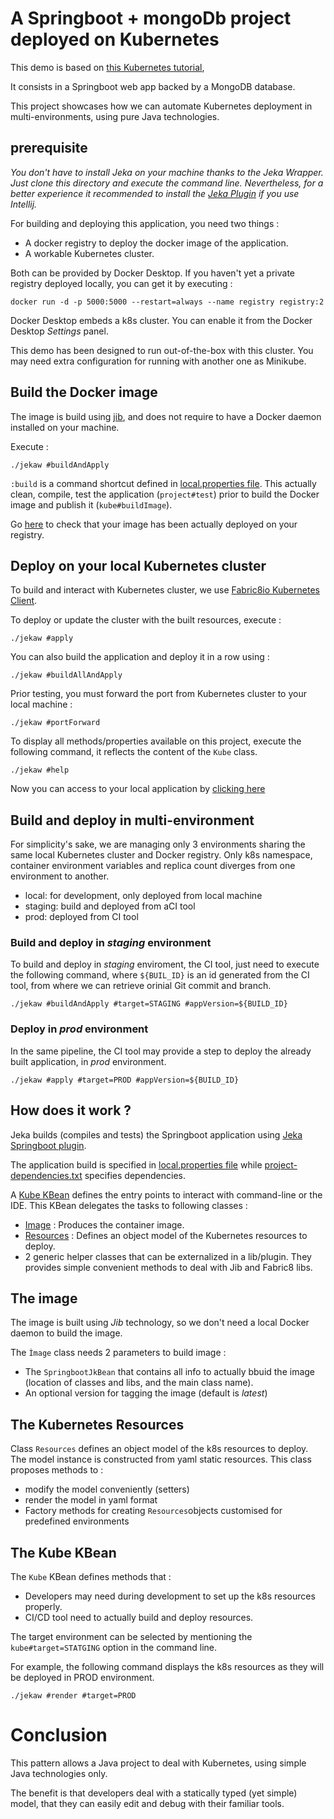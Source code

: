 # A Springboot + mongoDb project deployed on Kubernetes

This demo is based on [this Kubernetes tutorial](https://learnk8s.io/spring-boot-kubernetes-guide),

It consists in a Springboot web app backed by a MongoDB database.

This project showcases how we can automate Kubernetes deployment in multi-environments, using 
pure Java technologies.

## prerequisite

*You don't have to install Jeka on your machine thanks to the Jeka Wrapper. 
Just clone this directory and execute the command line.
Nevertheless, for a better experience it recommended to install the [Jeka Plugin](https://plugins.jetbrains.com/plugin/13489-jeka) 
if you use Intellij.*

For building and deploying this application, you need two things :
- A docker registry to deploy the docker image of the application.
- A workable Kubernetes cluster.

Both can be provided by Docker Desktop. If you haven't yet a private registry deployed locally, 
you can get it by executing :
```shell
docker run -d -p 5000:5000 --restart=always --name registry registry:2
```

Docker Desktop embeds a k8s cluster. You can enable it from the Docker Desktop *Settings* panel.

This demo has been designed to run out-of-the-box with this cluster. 
You may need extra configuration for running with another one as Minikube.

## Build the Docker image

The image is build using [jib](https://github.com/GoogleContainerTools/jib/tree/master/jib-core), and does not require 
to have a Docker daemon installed on your machine.

Execute :
```shell
./jekaw #buildAndApply
```
`:build` is a command shortcut defined in [local.properties file](jeka/local.properties). This actually clean, compile, test the
application (`project#test`) prior to build the Docker image and publish it (`kube#buildImage`).

Go [here](http://localhost:5000/v2/knote-java/tags/list) to check that your image has been actually deployed on your registry.

## Deploy on your local Kubernetes cluster

To build and interact with Kubernetes cluster, we use [Fabric8io Kubernetes Client](https://github.com/fabric8io/kubernetes-client).

To deploy or update the cluster with the built resources, execute : 
```shell
./jekaw #apply
```

You can also build the application and deploy it in a row using :
```shell
./jekaw #buildAllAndApply
```

Prior testing, you must forward the port from Kubernetes cluster to your local machine :
```shell
./jekaw #portForward
```

To display all methods/properties available on this project, execute the following command, 
it reflects the content of the `Kube` class.
```shell
./jekaw #help
```

Now you can access to your local application by [clicking here](http://localhost:8080/)

## Build and deploy in multi-environment

For simplicity's sake, we are managing only 3 environments sharing the same local Kubernetes cluster and Docker registry.
Only k8s namespace, container environment variables and replica count diverges from one environment to another.
- local: for development, only deployed from local machine
- staging: build and deployed from aCI tool
- prod: deployed from CI tool

### Build and deploy in *staging* environment

To build and deploy in *staging* enviroment, the CI tool, just need to execute 
the following command, where `${BUIL_ID}` is an id generated from the CI tool, from where 
we can retrieve orinial Git commit and branch.
```
./jekaw #buildAndApply #target=STAGING #appVersion=${BUILD_ID}
```

### Deploy in *prod* environment

In the same pipeline, the CI tool may provide a step to deploy the already
built application, in *prod* environment.

```
./jekaw #apply #target=PROD #appVersion=${BUILD_ID}
```


## How does it work ?

Jeka builds (compiles and tests) the Springboot application using [Jeka Springboot 
plugin](https://github.com/jeka-dev/jeka/tree/master/plugins/dev.jeka.plugins.springboot).

The application build is specified in [local.properties file](jeka/local.properties) while
[project-dependencies.txt](jeka/project-dependencies.txt) specifies dependencies.

A [Kube KBean](jeka/def/kube/Kube.java) defines the entry points to interact with command-line 
or the IDE. This KBean delegates the tasks to following classes :
- [Image](jeka/def/kube/Image.java) : Produces the container image.
- [Resources](jeka//def/kube/Resources.java) : Defines an object model of the Kubernetes resources to deploy.
- 2 generic helper classes that can be externalized in a lib/plugin. They provides simple convenient methods to deal with Jib and Fabric8 libs.




## The image

The image is built using *Jib* technology, so we don't need a local Docker daemon to build the image.

The `Ìmage` class needs 2 parameters to build image :
- The `SpringbootJkBean` that contains all info to actually bbuid the image (location of classes and libs, and the main class name).
- An optional version for tagging the image (default is *latest*)


## The Kubernetes Resources

Class `Resources` defines an object model of the k8s resources to deploy. The model instance is constructed
from yaml static resources. This class proposes methods to :
- modify the model conveniently (setters)
- render the model in yaml format
- Factory methods for creating `Resources`objects customised for predefined environments

## The Kube KBean

The `Kube` KBean defines methods that :
- Developers may need during development to set up the k8s resources properly.
- CI/CD tool need to actually build and deploy resources.

The target environment can be selected by mentioning the `kube#target=STATGING` option in the command line. 

For example, the following command displays the k8s resources as they will be deployed in PROD environment.
```shell
./jekaw #render #target=PROD
```

# Conclusion

This pattern allows a Java project to deal with Kubernetes, using simple Java technologies only.

The benefit is that developers deal with a statically typed (yet simple) model, that they can easily edit and debug 
with their familiar tools.










